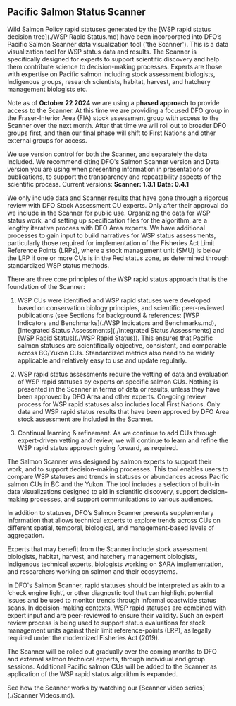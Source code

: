 <br>

## Pacific Salmon Status Scanner

Wild Salmon Policy rapid statuses generated by the [WSP rapid status decision tree](./WSP Rapid Status.md) have been incorporated into DFO’s Pacific Salmon Scanner data visualization tool ('the Scanner'). This is a data visualization tool for WSP status data and results. The Scanner is specifically designed for experts to support scientific discovery and help them contribute science to decision-making processes. Experts are those with expertise on Pacific salmon including stock assessment biologists, Indigenous groups, research scientists, habitat, harvest, and hatchery management biologists etc.

Note as of **October 22 2024** we are using a **phased approach** to provide access to the Scanner. At this time we are providing a focused DFO group in the Fraser-Interior Area (FIA) stock assessment group with access to the Scanner over the next month. After that time we will roll out to broader DFO groups first, and then our final phase will shift to First Nations and other external groups for access.

We use version control for both the Scanner, and separately the data included. We recommend citing DFO's Salmon Scanner version and Data version you are using when presenting information in presentations or publications, to support the transparency and repeatability aspects of the scientific process.
Current versions:
**Scanner: 1.3.1**
**Data: 0.4.1**

We only include data and Scanner results that have gone through a rigorous review with DFO Stock Assessment CU experts. Only after their approval do we include in the Scanner for public use. Organizing the data for WSP status work, and setting up specification files for the algorithm, are a lengthy iterative process with DFO Area experts. We have additional processes to gain input to build narratives for WSP status assessments, particularly those required for implementation of the Fisheries Act Limit Reference Points (LRPs), where a stock management unit (SMU) is below the LRP if one or more CUs is in the Red status zone, as determined through standardized WSP status methods.

There are three core principles of the WSP rapid status approach that is the foundation of the Scanner:

1. WSP CUs were identified and WSP rapid statuses were developed based on conservation biology principles, and scientific peer-reviewed publications (see Sections for background & references: [WSP Indicators and Benchmarks](./WSP Indicators and Benchmarks.md), [Integrated Status Assessments](./Integrated Status Assessments) and [WSP Rapid Status](./WSP Rapid Status)). This ensures that Pacific salmon statuses are scientifically objective, consistent, and comparable across BC/Yukon CUs. Standardized metrics also need to be widely applicable and relatively easy to use and update regularly.

2. WSP rapid status assessments require the vetting of data and evaluation of WSP rapid statuses by experts on specific salmon CUs. Nothing is presented in the Scanner in terms of data or results, unless they have been approved by DFO Area and other experts. On-going review process for WSP rapid statuses also includes local First Nations. Only data and WSP rapid status results that have been approved by DFO Area stock assessment are included in the Scanner.

3. Continual learning & refinement. As we continue to add CUs through expert-driven vetting and review, we will continue to learn and refine the WSP rapid status approach going forward, as required.

The Salmon Scanner was designed by salmon experts to support their work, and to support decision-making processes. This tool enables users to compare WSP statuses and trends in statuses or abundances across Pacific salmon CUs in BC and the Yukon. The tool includes a selection of built-in data visualizations designed to aid in scientific discovery, support decision-making processes, and support communications to various audiences. 

In addition to statuses, DFO’s Salmon Scanner presents supplementary information that allows technical experts to explore trends across CUs on different spatial, temporal, biological, and management-based levels of aggregation.

Experts that may benefit from the Scanner include stock assessment biologists, habitat, harvest, and hatchery management biologists, Indigenous technical experts, biologists working on SARA implementation, and researchers working on salmon and their ecosystems. 

In DFO's Salmon Scanner, rapid statuses should be interpreted as akin to a ‘check engine light’, or other diagnostic tool that can highlight potential issues and be used to monitor trends through informal coastwide status scans. In decision-making contexts, WSP rapid statuses are combined with expert input and are peer-reviewed to ensure their validity. Such an expert review process is being used to support status evaluations for stock management units against their limit reference-points (LRP), as legally required under the modernized Fisheries Act (2019).

The Scanner will be rolled out gradually over the coming months to DFO and external salmon technical experts, through individual and group sessions. Additional Pacific salmon CUs will be added to the Scanner as application of the WSP rapid status algorithm is expanded.

See how the Scanner works by watching our [Scanner video series](./Scanner Videos.md).
